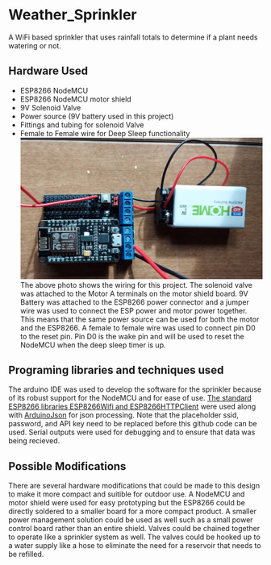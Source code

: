 # Weather_Sprinkler
A WiFi based sprinkler that uses rainfall totals to determine if a plant needs watering or not.

## Hardware Used  
- ESP8266 NodeMCU  
- ESP8266 NodeMCU motor shield  
- 9V Solenoid Valve  
- Power source (9V battery used in this project)  
- Fittings and tubing for solenoid Valve  
- Female to Female wire for Deep Sleep functionality   
![photo of wiring](https://github.com/bcguzy/Weather_Sprinkler/blob/master/photos/wiring.jpg)    
The above photo shows the wiring for this project. The solenoid valve was attached to the Motor A terminals on the motor shield board.
9V Battery was attached to the ESP8266 power connector and a jumper wire was used to connect the ESP power and motor power together.
This means that the same power source can be used for both the motor and the ESP8266. A female to female wire was used to connect pin D0 to the reset pin.
Pin D0 is the wake pin and will be used to reset the NodeMCU when the deep sleep timer is up.  

## Programing libraries and techniques used  
The arduino IDE was used to develop the software for the sprinkler because of its robust support for the NodeMCU and for ease of use.
[The standard ESP8266 libraries ESP8266Wifi and ESP8266HTTPClient](https://github.com/esp8266/Arduino) were used along with [ArduinoJson](https://github.com/bblanchon/ArduinoJson) for json processing.
Note that the placeholder ssid, password, and API key need to be replaced before this github code can be used. Serial outputs were used for debugging and to ensure that data was being recieved.

## Possible Modifications
There are several hardware modifications that could be made to this design to make it more compact and suitible for outdoor use.
A NodeMCU and motor shield were used for easy prototyping but the ESP8266 could be directly soldered to a smaller board for a more compact product.
A smaller power management solution could be used as well such as a small power control board rather than an entire shield.
Valves could be chained together to operate like a sprinkler system as well. The valves could be hooked up to a water supply like a hose to eliminate the need for a reservoir that needs to be refilled.
